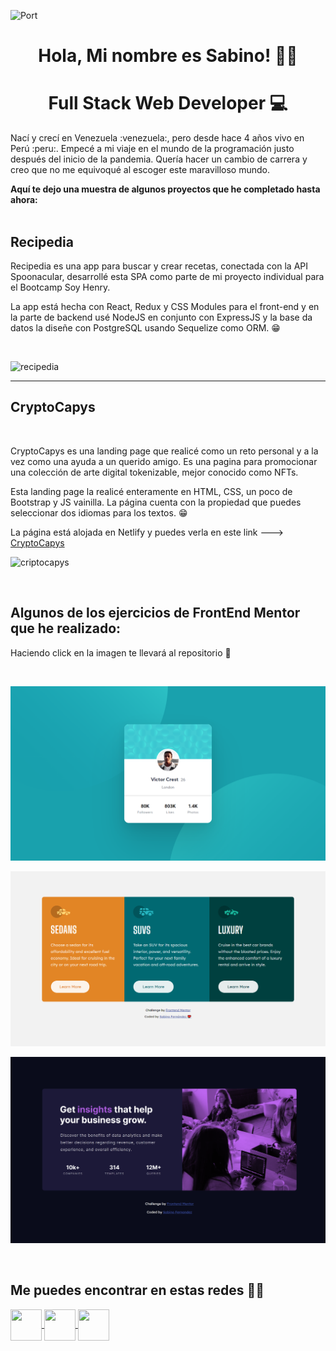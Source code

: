 ![Port](https://i.imgur.com/90C75Zv.jpg)

<h1 align="center"> Hola, Mi nombre es Sabino! 👋🏻 </h1>
<h1 align="center"> Full Stack Web Developer 💻 </h1>

<div>
  <p>
    Nací y crecí en Venezuela :venezuela:, pero desde hace 4 años vivo en Perú :peru:. Empecé a mi viaje en el mundo de la programación justo después del inicio de la pandemia. Quería hacer un cambio de carrera y creo que no me equivoqué al escoger este maravilloso mundo.  
  </p>
  <strong> Aquí te dejo una muestra de algunos proyectos que he completado hasta ahora: </strong>
</div>

<br />

<h2> Recipedia </h2>

<div>
  <p>Recipedia es una app para buscar y crear recetas, conectada con la API Spoonacular, desarrollé esta SPA como parte de mi proyecto individual para el Bootcamp Soy Henry.
  </p>

  <p>La app está hecha con React, Redux y CSS Modules para el front-end y en la parte de backend usé NodeJS en conjunto con ExpressJS y la base da datos la diseñe con PostgreSQL usando Sequelize como ORM. 😁</p>
</div>

 <br />

![recipedia](https://i.imgur.com/jK1FFaY.jpg)
<br />

<hr/>

<h2> CryptoCapys </h2>

<br />

<div>
  <p>CryptoCapys es una landing page que realicé como un reto personal y a la vez como una ayuda a un querido amigo. Es una pagina para promocionar una colección de arte digital tokenizable, mejor conocido como NFTs.
  </p>

  <p>Esta landing page la realicé enteramente en HTML, CSS, un poco de Bootstrap y JS vainilla. La página cuenta con la propiedad que puedes seleccionar dos idiomas para los textos. 😁</p>
</div>

<p>La página está alojada en Netlify y puedes verla en este link ---> <a href="https://cryptocapys.com">CryptoCapys</a></p>

![criptocapys](https://i.imgur.com/2sLLBBM.jpg)

<br />

<h2>Algunos de los ejercicios de FrontEnd Mentor que he realizado:</h2>
<p>Haciendo click en la imagen te llevará al repositorio 👀</p>
<br />

<a href="https://github.com/sabfer/Profile-Card-Component">

![profile-card](https://raw.githubusercontent.com/sabfer/Profile-Card-Component/main/assets/solution.png)

<a href="https://github.com/sabfer/3-Column-Card-Component">

![column-card](https://raw.githubusercontent.com/sabfer/3-Column-Card-Component/main/assets/screenshots/solution-screenshot.png)

</a>

<a href="https://github.com/sabfer/Stats-Card-Component">

![stats-card](https://raw.githubusercontent.com/sabfer/Stats-Card-Component/main/assets/my-result-screenshot.png)

</a>

<br />

<h2> Me puedes encontrar en estas redes 👋🏻</h2>

<p>
    <a href="https://www.linkedin.com/in/sabinofernandez/">
      <img align="center" src="https://i.imgur.com/pSEI8t9.png" height="50" width="50" />
    </a>
    <a href="https://www.instagram.com/sabino_fernandz">
      <img align="center" src="https://i.imgur.com/7ibmujg.png" height="50" width="50" />
    </a>
    <a href="https://twitter.com/www_sabino_com">
      <img align="center" src="https://i.imgur.com/AsubqqS.png" height="50" width="50" />
    </a>

<p/>

